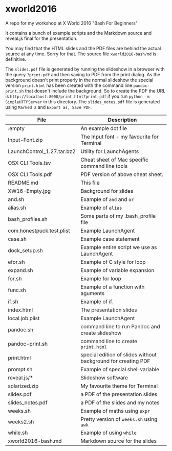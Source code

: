 # xworld2016

A repo for my workshop at X World 2016 "Bash For Beginners"

It contains a bunch of example scripts and the Markdown source and
reveal.js final for the presentation.

You may find that the HTML slides and the PDF files are behind the
actual source at any time. Sorry for that. The source file
`xworld2016-bash/md` is definitive.

The `slides.pdf` file is generated by running the slideshow in  a
browser with the query `?print-pdf` and then saving to PDF from the
print dialog. As the background doesn't print properly in the normal
slideshow the special version `print.html` has been created with the
command line `pandoc-print.sh` that doesn't include the background. So
to create the PDF the URL is
`http://localhost:8000/print.html?print-pdf` if you run `python -m
SimpleHTTPServer` in this directory. The `slides_notes.pdf` file is
generated using `Marked 2` and `Export as, Save PDF`.

| File                 | Description                                |
| -------------------- | ------------------------------------------ |
| .empty               | An example dot file |
| Input-Font.zip       | The Input font - my favourite for Terminal |
| LaunchControl_1.27.tar.bz2 | Utility for LaunchAgents |
| OSX CLI Tools.tsv    | Cheat sheet of Mac specific command line tools |
| OSX CLI Tools.pdf    | PDF version of above cheat sheet. |
| README.md            | This file |
| XW16-Empty.jpg       | Background for slides |
| and.sh               | Example of `and` and `or` |
| alias.sh             | Example of `alias` |
| bash_profiles.sh     | Some parts of my .bash_profile file |
| com.honestpuck.test.plist | Example LaunchAgent  |
| case.sh              | Example case statement |
| dock_setup.sh        | Example entire script we use as LaunchAgent |
| efor.sh              | Example of C style for loop |
| expand.sh            | Example of variable expansion |
| for.sh               | Example for loop |
| func.sh              | Example of a function with aguments |
| if.sh                | Example of if. |
| index.html           | The presentation slides |
| local.job.plist      | Example LaunchAgent |
| pandoc.sh            | command line to run Pandoc and create slideshow |
| pandoc-print.sh      | command line to create `print.html` |
| print.html           | special edition of slides without background for creating PDF |
| prompt.sh            | Example of special shell variable | 
| reveal.js/*          | Slideshow software |
| solarized.zip        | My favourite theme for Terminal |
| slides.pdf           | a PDF of the presentation slides |
| slides_notes.pdf     | a PDF of the slides and my notes |
| weeks.sh             |  Example of maths using `expr` |
| weeks2.sh            | Pretty version of `weeks.sh` using `awk` |
| while.sh             | Example of using `while` |
| xworld2016-bash.md   | Markdown source for the slides |
